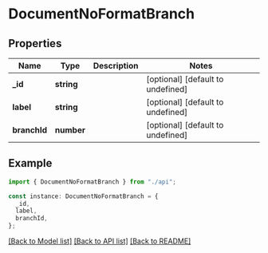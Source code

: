# DocumentNoFormatBranch

## Properties

| Name         | Type       | Description | Notes                             |
| ------------ | ---------- | ----------- | --------------------------------- |
| **\_id**     | **string** |             | [optional] [default to undefined] |
| **label**    | **string** |             | [optional] [default to undefined] |
| **branchId** | **number** |             | [optional] [default to undefined] |

## Example

```typescript
import { DocumentNoFormatBranch } from "./api";

const instance: DocumentNoFormatBranch = {
  _id,
  label,
  branchId,
};
```

[[Back to Model list]](../README.md#documentation-for-models) [[Back to API list]](../README.md#documentation-for-api-endpoints) [[Back to README]](../README.md)
